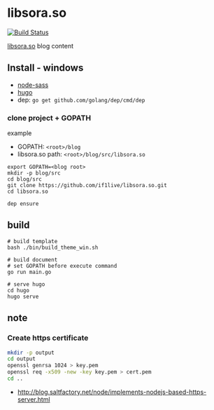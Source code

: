 # libsora.so

[![Build Status](https://travis-ci.org/if1live/libsora.so.png?branch=master)](https://travis-ci.org/if1live/libsora.so)

[libsora.so](https://libsora.so) blog content

## Install - windows

* [node-sass](https://www.npmjs.com/package/node-sass)
* [hugo](https://gohugo.io/getting-started/installing/)
* dep: `go get github.com/golang/dep/cmd/dep`

### clone project + GOPATH

example
* GOPATH: `<root>/blog`
* libsora.so path: `<root>/blog/src/libsora.so`

```
export GOPATH=<blog root>
mkdir -p blog/src
cd blog/src
git clone https://github.com/if1live/libsora.so.git
cd libsora.so

dep ensure
```

## build

```
# build template
bash ./bin/build_theme_win.sh

# build document
# set GOPATH before execute command
go run main.go

# serve hugo
cd hugo
hugo serve 

```

## note
### Create https certificate
``` bash
mkdir -p output
cd output
openssl genrsa 1024 > key.pem
openssl req -x509 -new -key key.pem > cert.pem
cd ..
```

* http://blog.saltfactory.net/node/implements-nodejs-based-https-server.html

